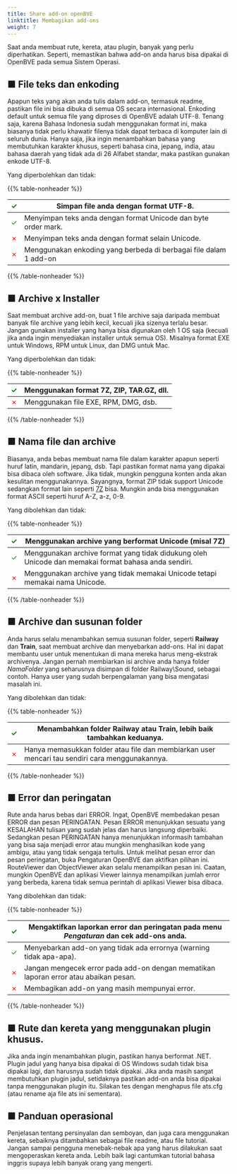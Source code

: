 ```yaml
---
title: Share add-on openBVE
linktitle: Membagikan add-ons
weight: 7
---
```


Saat anda membuat rute, kereta, atau plugin, banyak yang perlu diperhatikan. Seperti, memastikan bahwa add-on anda harus bisa dipakai di OpenBVE pada semua Sistem Operasi.

## ■ File teks dan enkoding

Apapun teks yang akan anda tulis dalam add-on, termasuk readme, pastikan file ini bisa dibuka di semua OS secara internasional. Enkoding default untuk semua file yang diproses di OpenBVE adalah UTF-8. Tenang saja, karena Bahasa Indonesia sudah menggunakan format ini, maka biasanya tidak perlu khawatir filenya tidak dapat terbaca di komputer lain di seluruh dunia. Hanya saja, jika ingin menambahkan bahasa yang membutuhkan karakter khusus, seperti bahasa cina, jepang, india, atau bahasa daerah yang tidak ada di 26 Alfabet standar, maka pastikan gunakan enkode UTF-8.

Yang diperbolehkan dan tidak:

{{% table-nonheader %}}

| <font color="Green">✓</font> | Simpan file anda dengan format UTF-8.                               |
| ---------------------------- | ------------------------------------------------------------ |
| <font color="Green">✓</font> | Menyimpan teks anda dengan format Unicode dan byte order mark. |
| <font color="Red">✗</font>   | Menyimpan teks anda dengan format selain Unicode.            |
| <font color="Red">✗</font>   | Menggunakan enkoding yang berbeda di berbagai file dalam 1 add-on   |

{{% /table-nonheader %}}

## ■ Archive x Installer

Saat membuat archive add-on,  buat 1 file archive saja daripada membuat banyak file archive yang lebih kecil, kecuali jika sizenya terlalu besar. Jangan gunakan installer yang hanya bisa digunakan oleh 1 OS saja (kecuali jika anda ingin menyediakan installer untuk semua OS). Misalnya format EXE untuk Windows, RPM untuk Linux, dan DMG untuk Mac.

Yang diperbolehkan dan tidak:

{{% table-nonheader %}}

| <font color="Green">✓</font> | Menggunakan format 7Z, ZIP, TAR.GZ, dll.         |
| ---------------------------- | ----------------------------------------------------------- |
| <font color="Red">✗</font>   | Menggunakan file EXE, RPM, DMG, dsb. |

{{% /table-nonheader %}}

## ■ Nama file dan archive

Biasanya, anda bebas membuat nama file dalam karakter apapun seperti huruf latin, mandarin, jepang, dsb. Tapi pastikan format nama yang dipakai bisa dibaca oleh software. Jika tidak, mungkin pengguna konten anda akan kesulitan menggunakannya. Sayangnya, format ZIP tidak support Unicode sedangkan format lain seperti [7Z](https://www.7-zip.org/) bisa. Mungkin anda bisa menggunakan format ASCII seperti huruf A-Z, a-z, 0-9.

Yang dibolehkan dan tidak:

{{% table-nonheader %}}

| <font color="Green">✓</font> | Menggunakan archive yang berformat Unicode (misal 7Z) |
| ---------------------------- | ------------------------------------------------------------ |
| <font color="Green">✓</font> | Menggunakan archive format yang tidak didukung oleh Unicode dan memakai format bahasa anda sendiri. |
| <font color="Red">✗</font>   | Menggunakan archive yang tidak memakai Unicode tetapi memakai nama Unicode. |

{{% /table-nonheader %}}

## ■ Archive dan susunan folder

Anda harus selalu menambahkan semua susunan folder, seperti **Railway** dan **Train**, saat membuat archive dan menyebarkan add-ons. Hal ini dapat membantu user untuk menentukan di mana mereka harus meng-ekstrak archivenya. Jangan pernah membiarkan isi archive anda hanya folder *NamaFolder* yang seharusnya disimpan di folder Railway\Sound, sebagai contoh. Hanya user yang sudah berpengalaman yang bisa mengatasi masalah ini.

Yang dibolehkan dan tidak:

{{% table-nonheader %}}

| <font color="Green">✓</font> | Menambahkan folder **Railway** atau **Train**, lebih baik tambahkan keduanya. |
| ---------------------------- | ------------------------------------------------------------ |
| <font color="Red">✗</font>   | Hanya memasukkan folder atau file dan membiarkan user mencari tau sendiri cara menggunakannya. |

{{% /table-nonheader %}}

## ■ Error dan peringatan

Rute anda harus bebas dari ERROR. Ingat, OpenBVE membedakan pesan ERROR dan pesan PERINGATAN. Pesan ERROR menunjukkan sesuatu yang KESALAHAN tulisan yang sudah jelas dan harus langsung diperbaiki. Sedangkan pesan PERINGATAN hanya menunjukkan informasih tambahan yang bisa saja menjadi error atau mungkin menghasilkan kode yang ambigu, atau yang tidak sengaja tertulis. Untuk melihat pesan error dan pesan peringatan, buka Pengaturan OpenBVE dan aktifkan pilihan ini. RouteViewer dan ObjectViewer akan selalu menampilkan pesan ini. Caatan, mungkin OpenBVE dan aplikasi Viewer lainnya menampilkan jumlah error yang berbeda, karena tidak semua perintah di aplikasi Viewer bisa dibaca.

Yang dibolehkan dan tidak:

{{% table-nonheader %}}

| <font color="Green">✓</font> | Mengaktifkan laporkan error dan peringatan pada menu *Pengaturan* dan cek add-ons anda. |
| ---------------------------- | ------------------------------------------------------------ |
| <font color="Green">✓</font> | Menyebarkan add-on yang tidak ada errornya (warning tidak apa-apa). |
| <font color="Red">✗</font>   | Jangan mengecek error pada add-on dengan mematikan laporan error atau abaikan pesan. |
| <font color="Red">✗</font>   | Membagikan add-on yang masih mempunyai error.                   |

{{% /table-nonheader %}}

## ■ Rute dan kereta yang menggunakan plugin khusus.

Jika anda ingin menambahkan plugin, pastikan hanya berformat .NET. Plugin jadul yang hanya bisa dipakai di OS Windows sudah tidak bisa dipakai lagi, dan harusnya sudah tidak dipakai. Jika anda masih sangat membutuhkan plugin jadul, setidaknya pastikan add-on anda bisa dipakai tanpa menggunakan plugin itu. Silakan tes dengan menghapus file ats.cfg (atau rename aja file ats ini sementara).

## ■ Panduan operasional

Penjelasan tentang persinyalan dan semboyan, dan juga cara menggunakan kereta, sebaiknya ditambahkan sebagai file readme, atau file tutorial. Jangan sampai pengguna menebak-nebak apa yang harus dilakukan saat mengoperaskan kereta anda. Lebih baik lagi cantumkan tutorial bahasa inggris supaya lebih banyak orang yang mengerti.